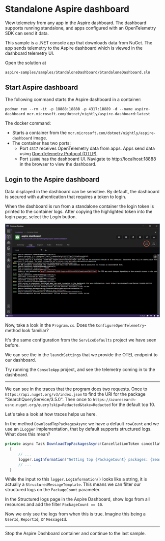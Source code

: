 # Standalone Aspire dashboard

View telemetry from any app in the Aspire dashboard. The dashboard supports running standalone, and apps configured with an OpenTelemetry SDK can send it data.

This sample is a .NET console app that downloads data from NuGet. The app sends telemetry to the Aspire dashboard which is viewed in the dashboard telemetry UI.

Open the solution at
```shell
aspire-samples/samples/StandaloneDashboard/StandaloneDashboard.sln
```

## Start Aspire dashboard
The following command starts the Aspire dashboard in a container:
```shell
podman run --rm -it -p 18888:18888 -p 4317:18889 -d --name aspire-dashboard mcr.microsoft.com/dotnet/nightly/aspire-dashboard:latest
```
The docker command:
- Starts a container from the `mcr.microsoft.com/dotnet/nightly/aspire-dashboard` image.
- The container has two ports:
  - Port `4317` receives OpenTelemetry data from apps. Apps send data using [OpenTelemetry Protocol (OTLP)](https://opentelemetry.io/docs/specs/otlp/).
  - Port `18888` has the dashboard UI. Navigate to http://localhost:18888 in the browser to view the dashboard.

## Login to the Aspire dashboard

Data displayed in the dashboard can be sensitive. By default, the dashboard is secured with authentication that requires a token to login.

When the dashboard is run from a standalone container the login token is printed to the container logs. After copying the highlighted token into the login page, select the *Login* button.

![aspire-login](/img/aspire-login.png)

Now, take a look in the `Program.cs`. Does the `ConfigureOpenTelemetry`-method look familiar?

It's the same configuration from the `ServiceDefaults` project we have seen before.

We can see the in the `launchSettings` that we provide the OTEL endpoint to our dashboard.

Try running the `ConsoleApp` project, and see the telemetry coming in to the dashboard.

---

We can see in the traces that the program does two requests. Once to `https://api.nuget.org/v3/index.json` to find the URI for the package "SearchQueryService/3.5.0". Then once to `https://azuresearch-usnc.nuget.org/query?skip=Redacted&take=Redacted` for the default top 10.

Let's take a look at how traces helps us here.

In the method `DownloadTopPackagesAsync` we have a default `rowCount` and we use an `ILogger` implementation, that by default supports structured logs. What does this mean?

```csharp
private async Task DownloadTopPackagesAsync(CancellationToken cancellationToken, int rowCount = 10)
  {
      // ...
      logger.LogInformation("Getting top {PackageCount} packages: {SearchUrl}", rowCount, searchServiceUri);
      // ...
  }
```

While the input ro this `logger.LogInformation()` looks like a string, it is actually a `StructuredMessageTemplate`. This means we can filter our structured logs on the `PackageCount` parameter.

In the Structured logs page in the Aspire Dashboard, show logs from all resources and add the filter `PackageCount == 10`.

Now we only see the logs from when this is true. Imagine this being a `UserId`, `ReportId`, or `MessageId`.

---

Stop the Aspire Dashboard container and continue to the last sample.